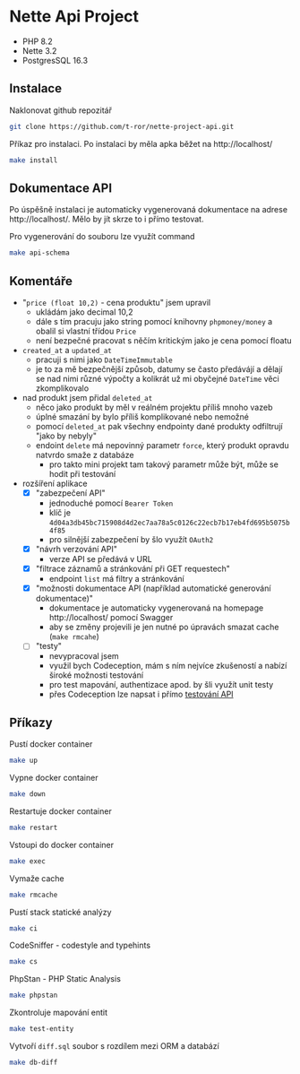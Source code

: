 # Nette Api Project

- PHP 8.2
- Nette 3.2
- PostgresSQL 16.3

## Instalace
Naklonovat github repozitář
```bash
git clone https://github.com/t-ror/nette-project-api.git
```

Příkaz pro instalaci. Po instalaci by měla apka běžet na http://localhost/
```bash
make install
```

## Dokumentace API
Po úspěšně instalaci je automaticky vygenerovaná dokumentace na adrese http://localhost/.
Mělo by jít skrze to i přímo testovat.

Pro vygenerování do souboru lze využít command
```bash
make api-schema
```

## Komentáře
- "`price (float 10,2)` - cena produktu" jsem upravil
  - ukládám jako decimal 10,2
  - dále s tím pracuju jako string pomocí knihovny `phpmoney/money` a obalil si vlastní třídou `Price`
  - není bezpečné pracovat s něčím kritickým jako je cena pomocí floatu
- `created_at` a `updated_at`
  - pracuji s nimi jako `DateTimeImmutable`
  - je to za mě bezpečnější způsob, datumy se často předávájí a dělají se nad nimi různé výpočty a kolikrát už mi obyčejné `DateTime` věci zkomplikovalo
- nad produkt jsem přidal `deleted_at`
  - něco jako produkt by měl v reálném projektu příliš mnoho vazeb
  - úplné smazání by bylo příliš komplikované nebo nemožné
  - pomocí `deleted_at` pak všechny endpointy dané produkty odfiltrují "jako by nebyly"
  - endoint `delete` má nepovinný parametr `force`, který produkt opravdu natvrdo smaže z databáze
    - pro takto mini projekt tam takový parametr může být, může se hodit při testování
- rozšíření aplikace
  - [x] "zabezpečení API"
    - jednoduché pomocí `Bearer Token`
    - klíč je `4d04a3db45bc715908d4d2ec7aa78a5c0126c22ecb7b17eb4fd695b5075b4f85`
    - pro silnější zabezpečení by šlo využít `OAuth2`
  - [x] "návrh verzování API"
    - verze API se předává v URL
  - [x] "filtrace záznamů a stránkování při GET requestech"
    - endpoint `list` má filtry a stránkování
  - [x] "možnosti dokumentace API (například automatické generování dokumentace)"
    - dokumentace je automaticky vygenerovaná na homepage http://localhost/ pomocí Swagger
    - aby se změny projevili je jen nutné po úpravách smazat cache (`make rmcahe`)
  - [ ] "testy"
    - nevypracoval jsem
    - využil bych Codeception, mám s ním nejvíce zkušeností a nabízí široké možnosti testování
    - pro test mapování, authentizace apod. by šli využít unit testy
    - přes Codeception lze napsat i přímo [testování API](https://codeception.com/docs/APITesting)

## Příkazy
Pustí docker container
```bash
make up
```

Vypne docker container
```bash
make down
```

Restartuje docker container
```bash
make restart
```

Vstoupi do docker container
```bash
make exec
```

Vymaže cache
```bash
make rmcache
```

Pustí stack statické analýzy
```bash
make ci
```

CodeSniffer - codestyle and typehints
```bash
make cs
```

PhpStan - PHP Static Analysis
```bash
make phpstan
```

Zkontroluje mapování entit
```bash
make test-entity
```

Vytvoří `diff.sql` soubor s rozdílem mezi ORM a databází
```bash
make db-diff
```